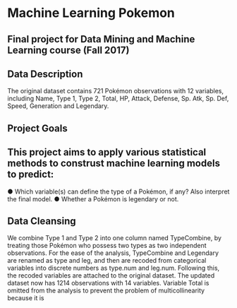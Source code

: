 # Machine Learning Pokemon

## Final project for Data Mining and Machine Learning course (Fall 2017)
## Data Description
The original dataset contains 721 Pokémon observations with 12 variables, including Name,
Type 1, Type 2, Total, HP, Attack, Defense, Sp. Atk, Sp. Def, Speed, Generation and
Legendary.
## Project Goals
## This project aims to apply various statistical methods to construst machine learning models to predict:
● Which variable(s) can define the type of a Pokémon, if any? Also interpret the final
model.
● Whether a Pokémon is legendary or not.

## Data Cleansing
We combine Type 1 and Type 2 into one column named TypeCombine, by
treating those Pokémon who possess two types as two independent observations. For the
ease of the analysis, TypeCombine and Legendary are renamed as type and leg, and then
are recoded from categorical variables into discrete numbers as type.num and leg.num.
Following this, the recoded variables are attached to the original dataset. The updated dataset
now has 1214 observations with 14 variables. Variable Total is omitted from the analysis to
prevent the problem of multicollinearity because it is
